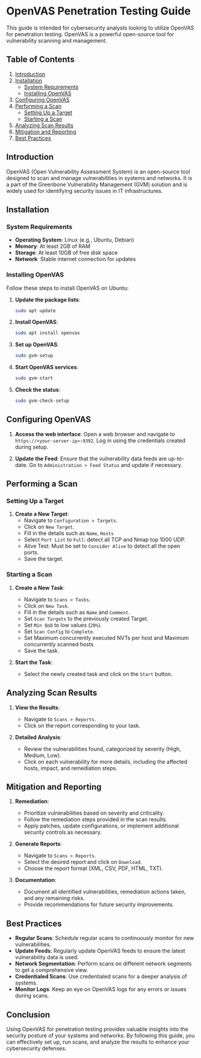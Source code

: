 # OpenVAS Penetration Testing Guide

This guide is intended for cybersecurity analysts looking to utilize OpenVAS for penetration testing. OpenVAS is a powerful open-source tool for vulnerability scanning and management.

## Table of Contents
1. [Introduction](#introduction)
2. [Installation](#installation)
   - [System Requirements](#system-requirements)
   - [Installing OpenVAS](#installing-openvas)
3. [Configuring OpenVAS](#configuring-openvas)
4. [Performing a Scan](#performing-a-scan)
   - [Setting Up a Target](#setting-up-a-target)
   - [Starting a Scan](#starting-a-scan)
5. [Analyzing Scan Results](#analyzing-scan-results)
6. [Mitigation and Reporting](#mitigation-and-reporting)
7. [Best Practices](#best-practices)

## Introduction
OpenVAS (Open Vulnerability Assessment System) is an open-source tool designed to scan and manage vulnerabilities in systems and networks. It is a part of the Greenbone Vulnerability Management (GVM) solution and is widely used for identifying security issues in IT infrastructures.

## Installation

### System Requirements
- **Operating System**: Linux (e.g., Ubuntu, Debian)
- **Memory**: At least 2GB of RAM
- **Storage**: At least 10GB of free disk space
- **Network**: Stable internet connection for updates

### Installing OpenVAS
Follow these steps to install OpenVAS on Ubuntu:

1. **Update the package lists**:
    ```bash
    sudo apt update
    ```

2. **Install OpenVAS**:
    ```bash
    sudo apt install openvas
    ```

3. **Set up OpenVAS**:
    ```bash
    sudo gvm-setup
    ```

4. **Start OpenVAS services**:
    ```bash
    sudo gvm-start
    ```

5. **Check the status**:
    ```bash
    sudo gvm-check-setup
    ```

## Configuring OpenVAS
1. **Access the web interface**:
   Open a web browser and navigate to `https://<your-server-ip>:9392`. Log in using the credentials created during setup.

2. **Update the Feed**:
   Ensure that the vulnerability data feeds are up-to-date. Go to `Administration > Feed Status` and update if necessary.

## Performing a Scan

### Setting Up a Target
1. **Create a New Target**:
   - Navigate to `Configuration > Targets`.
   - Click on `New Target`.
   - Fill in the details such as `Name`, `Hosts`
   - Select `Port List` to `Full`: detect all TCP and Nmap top 1000 UDP.
   - Alive Test: Must be set to `Consider Alive` to detect all the open ports.
   - Save the target.

### Starting a Scan
1. **Create a New Task**:
   - Navigate to `Scans > Tasks`.
   - Click on `New Task`.
   - Fill in the details such as `Name` and `Comment`.
   - Set `Scan Targets` to the previously created Target.
   - Set `Min QoD` to low values (`20%`).
   - Set `Scan Config` to `Complete`.
   - Set Maximum concurrently executed NVTs per host and Maximum concurrently scanned hosts
   - Save the task.

2. **Start the Task**:
   - Select the newly created task and click on the `Start` button.

## Analyzing Scan Results
1. **View the Results**:
   - Navigate to `Scans > Reports`.
   - Click on the report corresponding to your task.

2. **Detailed Analysis**:
   - Review the vulnerabilities found, categorized by severity (High, Medium, Low).
   - Click on each vulnerability for more details, including the affected hosts, impact, and remediation steps.

## Mitigation and Reporting
1. **Remediation**:
   - Prioritize vulnerabilities based on severity and criticality.
   - Follow the remediation steps provided in the scan results.
   - Apply patches, update configurations, or implement additional security controls as necessary.

2. **Generate Reports**:
   - Navigate to `Scans > Reports`.
   - Select the desired report and click on `Download`.
   - Choose the report format (XML, CSV, PDF, HTML, TXT).

3. **Documentation**:
   - Document all identified vulnerabilities, remediation actions taken, and any remaining risks.
   - Provide recommendations for future security improvements.

## Best Practices
- **Regular Scans**: Schedule regular scans to continuously monitor for new vulnerabilities.
- **Update Feeds**: Regularly update OpenVAS feeds to ensure the latest vulnerability data is used.
- **Network Segmentation**: Perform scans on different network segments to get a comprehensive view.
- **Credentialed Scans**: Use credentialed scans for a deeper analysis of systems.
- **Monitor Logs**: Keep an eye on OpenVAS logs for any errors or issues during scans.

## Conclusion
Using OpenVAS for penetration testing provides valuable insights into the security posture of your systems and networks. By following this guide, you can effectively set up, run scans, and analyze the results to enhance your cybersecurity defenses.
